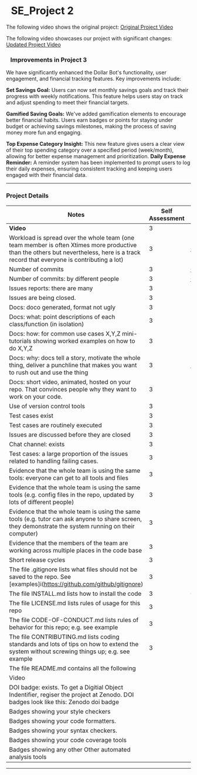 # &nbsp;&nbsp;SE_Project 2

The following video shows the original project:
[Original Project Video](https://www.youtube.com/watch?v=21Rol3h_CQQ)

The following video showcases our project with significant changes:
[Updated Project Video](https://youtu.be/bJzWYdG4ug4)

### &nbsp;&nbsp; Improvements in Project 3

We have significantly enhanced the Dollar Bot's functionality, user engagement, and financial tracking features. Key improvements include:

**Set Savings Goal:** Users can now set monthly savings goals and track their progress with weekly notifications. This feature helps users stay on track and adjust spending to meet their financial targets.

**Gamified Saving Goals:** We've added gamification elements to encourage better financial habits. Users earn badges or points for staying under budget or achieving savings milestones, making the process of saving money more fun and engaging.

**Top Expense Category Insight:** This new feature gives users a clear view of their top spending category over a specified period (week/month), allowing for better expense management and prioritization.
**Daily Expense Reminder:** A reminder system has been implemented to prompt users to log their daily expenses, ensuring consistent tracking and keeping users engaged with their financial data.




---

### Project Details

| **Notes** | **Self Assessment** | **Evidence** |
| --------- | ------------------- | ------------ |
| **Video** | 3 | |
| Workload is spread over the whole team (one team member is often Xtimes more productive than the others but nevertheless, here is a track record that everyone is contributing a lot) | 3 | [Contributors Graph](https://github.com/ShanmukhaSreenivas/DollarBot/graphs/contributors) |
| Number of commits | 3 | [Commits Log](https://github.com/ShanmukhaSreenivas/DollarBot/commits/main) |
| Number of commits: by different people | 3 | [Commits by User](https://github.com/ShanmukhaSreenivas/DollarBot/commits/main) |
| Issues reports: there are many | 3 | |
| Issues are being closed. | 3 | |
| Docs: doco generated, format not ugly | 3 | In GH |
| Docs: what: point descriptions of each class/function (in isolation) | 3 | In GH |
| Docs: how: for common use cases X,Y,Z mini-tutorials showing worked examples on how to do X,Y,Z | 3 | |
| Docs: why: docs tell a story, motivate the whole thing, deliver a punchline that makes you want to rush out and use the thing | 3 | [README](https://github.com/ShanmukhaSreenivas/DollarBot/blob/main/README.md) |
| Docs: short video, animated, hosted on your repo. That convinces people why they want to work on your code. | 3 | Demo video shows the current state and working of the project |
| Use of version control tools | 3 | |
| Test cases exist	 | 3 | |
| Test cases are routinely executed	 | 3 | |
| Issues are discussed before they are closed	 | 3 | |
| Chat channel: exists	 | 3 | |
| Test cases: a large proportion of the issues related to handling failing cases.	 | 3 | |
| Evidence that the whole team is using the same tools: everyone can get to all tools and files	 | 3 | |
| Evidence that the whole team is using the same tools (e.g. config files in the repo, updated by lots of different people)	 | 3 | |
| Evidence that the whole team is using the same tools (e.g. tutor can ask anyone to share screen, they demonstrate the system running on their computer)	 | 3 | [https://github.com/ShanmukhaSreenivas/DollarBot/blob/main/CONTRIBUTING.md) |
| Evidence that the members of the team are working across multiple places in the code base	 | 3 | |
| Short release cycles	 | 3 | No Github chat channel used |
| The file .gitignore lists what files should not be saved to the repo. See [examples]i(https://github.com/github/gitignore)	 | 3 | |
| The file INSTALL.md lists how to install the code	 | 3 | Open-source tools accessible to everyone |
| The file LICENSE.md lists rules of usage for this repo	 | 3 | |
| The file CODE-OF-CONDUCT.md lists rules of behavior for this repo; e.g. see example	 | 3 | Evidence through commits on different branches |
| The file CONTRIBUTING.md lists coding standards and lots of tips on how to extend the system without screwing things up; e.g. see example	 | 3 | More frequent commits |
|The file README.md contains all the following	||
|Video||
|DOI badge: exists. To get a Digitial Object Indentifier, regiser the project at Zenodo. DOI badges look like this: Zenodo doi badge	||
|Badges showing your style checkers	||
|Badges showing your code formatters.	||
|Badges showing your syntax checkers.	||
|Badges showing your code coverage tools	||
|Badges showing any other Other automated analysis tools	||

---
